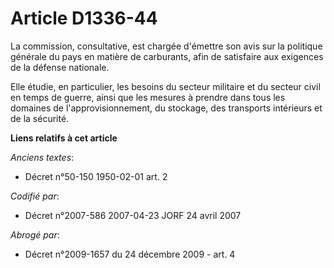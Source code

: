 # Article D1336-44

La commission, consultative, est chargée d'émettre son avis sur la politique générale du pays en matière de carburants, afin
de satisfaire aux exigences de la défense nationale.

Elle étudie, en particulier, les besoins du secteur militaire et du secteur civil en temps de guerre, ainsi que les mesures à
prendre dans tous les domaines de l'approvisionnement, du stockage, des transports intérieurs et de la sécurité.

**Liens relatifs à cet article**

_Anciens textes_:

  - Décret n°50-150 1950-02-01 art. 2

_Codifié par_:

  - Décret n°2007-586 2007-04-23 JORF 24 avril 2007

_Abrogé par_:

  - Décret n°2009-1657 du 24 décembre 2009 - art. 4
